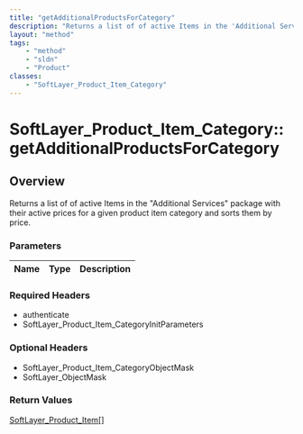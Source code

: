 ```yaml
---
title: "getAdditionalProductsForCategory"
description: "Returns a list of of active Items in the 'Additional Services' package with their active prices for a given product item... "
layout: "method"
tags:
    - "method"
    - "sldn"
    - "Product"
classes:
    - "SoftLayer_Product_Item_Category"
---
```

# SoftLayer_Product_Item_Category::getAdditionalProductsForCategory
## Overview 
Returns a list of of active Items in the "Additional Services" package with their active prices for a given product item category and sorts them by price.

### Parameters 
|Name | Type | Description |
| --- | --- | --- |


### Required Headers
* authenticate
* SoftLayer_Product_Item_CategoryInitParameters

### Optional Headers
* SoftLayer_Product_Item_CategoryObjectMask
* SoftLayer_ObjectMask

### Return Values
<a href='/reference/datatypes/SoftLayer_Product_Item'>SoftLayer_Product_Item[] </a>

